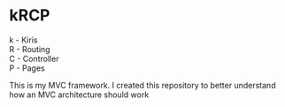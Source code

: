 # kRCP
k - Kiris<br>
R - Routing<br>
C - Controller<br>
P - Pages

This is my MVC framework. I created this repository to better understand how an MVC architecture should work